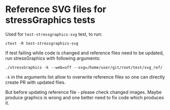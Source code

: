 # Reference SVG files for stressGraphics tests

Used for `test-stressgraphics-svg` test, to run:

    ctest -R test-stressgraphics-svg


If test failing while code is changed and reference files need to be updated,
run stressGraphics with following arguments:

    ./stressGraphics -k --web=off --svg=/home/user/git/root/test/svg_ref/

`-k` in the arguments list allow to overwrite reference files so one can directly
create PR with updated files.

But before updating reference file - please check changed images.
Maybe produce graphics is wrong and one better need to fix code which produces it.